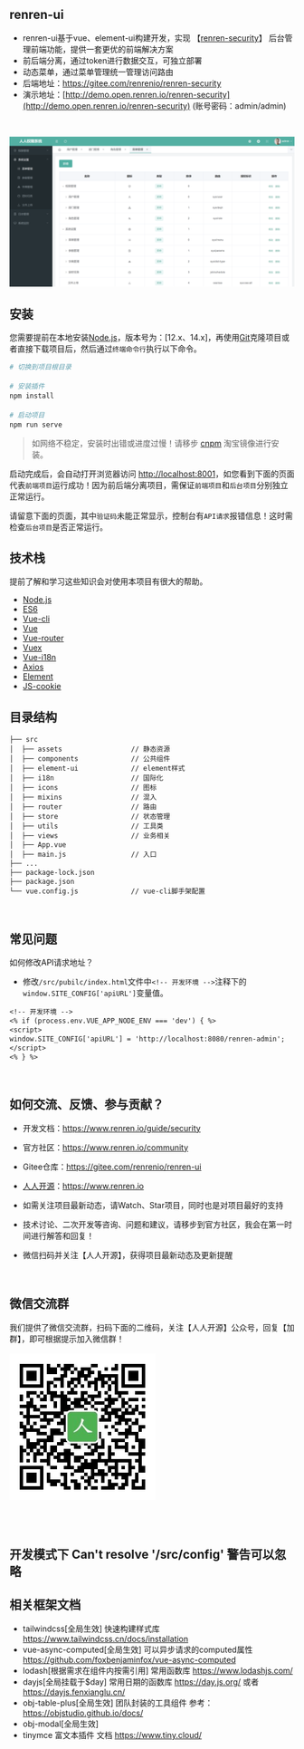 ## renren-ui
- renren-ui基于vue、element-ui构建开发，实现 【[renren-security](https://gitee.com/renrenio/renren-security)】 后台管理前端功能，提供一套更优的前端解决方案
- 前后端分离，通过token进行数据交互，可独立部署
- 动态菜单，通过菜单管理统一管理访问路由
- 后端地址：https://gitee.com/renrenio/renren-security
- 演示地址：[http://demo.open.renren.io/renren-security](http://demo.open.renren.io/renren-security) (账号密码：admin/admin)

<br> 

![输入图片说明](public/1.png)

## 安装

您需要提前在本地安装[Node.js](https://nodejs.org/en/)，版本号为：[12.x、14.x]，再使用[Git](https://git-scm.com/)克隆项目或者直接下载项目后，然后通过`终端命令行`执行以下命令。

```bash
# 切换到项目根目录

# 安装插件
npm install

# 启动项目
npm run serve
```

> 如网络不稳定，安装时出错或进度过慢！请移步 [cnpm](https://npmmirror.com/) 淘宝镜像进行安装。

启动完成后，会自动打开浏览器访问 [http://localhost:8001](http://localhost:8001)，如您看到下面的页面代表`前端项目`运行成功！因为前后端分离项目，需保证`前端项目`和`后台项目`分别独立正常运行。

请留意下面的页面，其中`验证码`未能正常显示，控制台有`API请求`报错信息！这时需检查`后台项目`是否正常运行。


## 技术栈

提前了解和学习这些知识会对使用本项目有很大的帮助。

* [Node.js](https://nodejs.org/)
* [ES6](http://es6.ruanyifeng.com/)
* [Vue-cli](https://github.com/vuejs/vue-cli)
* [Vue](https://cn.vuejs.org/)
* [Vue-router](https://router.vuejs.org/zh/)
* [Vuex](https://vuex.vuejs.org/zh/)
* [Vue-i18n](https://github.com/kazupon/vue-i18n)
* [Axios](https://github.com/axios/axios)
* [Element](https://element.eleme.cn/#/zh-CN)
* [JS-cookie](https://github.com/js-cookie/js-cookie)


## 目录结构

```
├── src                        
│  ├── assets                 // 静态资源
│  ├── components             // 公共组件
│  ├── element-ui             // element样式
│  ├── i18n                   // 国际化
│  ├── icons                  // 图标
│  ├── mixins                 // 混入
│  ├── router                 // 路由
│  ├── store                  // 状态管理
│  ├── utils                  // 工具类
│  ├── views                  // 业务相关
│  ├── App.vue
│  ├── main.js                // 入口
├── ...
├── package-lock.json
├── package.json
└── vue.config.js             // vue-cli脚手架配置
```

<br>

## 常见问题

如何修改API请求地址？
* 修改`/src/pubilc/index.html`文件中`<!-- 开发环境 -->`注释下的`window.SITE_CONFIG['apiURL']`变量值。
```
<!-- 开发环境 -->
<% if (process.env.VUE_APP_NODE_ENV === 'dev') { %>
<script>
window.SITE_CONFIG['apiURL'] = 'http://localhost:8080/renren-admin';
</script>
<% } %>
```
<br>

## 如何交流、反馈、参与贡献？
- 开发文档：https://www.renren.io/guide/security
- 官方社区：https://www.renren.io/community
- Gitee仓库：https://gitee.com/renrenio/renren-ui
- [人人开源](https://www.renren.io)：https://www.renren.io
- 如需关注项目最新动态，请Watch、Star项目，同时也是对项目最好的支持
- 技术讨论、二次开发等咨询、问题和建议，请移步到官方社区，我会在第一时间进行解答和回复！
- 微信扫码并关注【人人开源】，获得项目最新动态及更新提醒<br>

  <br>

## 微信交流群
我们提供了微信交流群，扫码下面的二维码，关注【人人开源】公众号，回复【加群】，即可根据提示加入微信群！
<br><br>
![输入图片说明](public/wechat.jpg)

<br>
<br>

## 开发模式下  Can't resolve '/src/config' 警告可以忽略


## 相关框架文档

- tailwindcss[全局生效] 快速构建样式库 https://www.tailwindcss.cn/docs/installation
- vue-async-computed[全局生效] 可以异步请求的computed属性 https://github.com/foxbenjaminfox/vue-async-computed
- lodash[根据需求在组件内按需引用] 常用函数库 https://www.lodashjs.com/
- dayjs[全局挂载于$day] 常用日期的函数库 https://day.js.org/ 或者 https://dayjs.fenxianglu.cn/
- obj-table-plus[全局生效] 团队封装的工具组件 参考：https://objstudio.github.io/docs/
- obj-modal[全局生效]
- tinymce 富文本插件 文档 https://www.tiny.cloud/